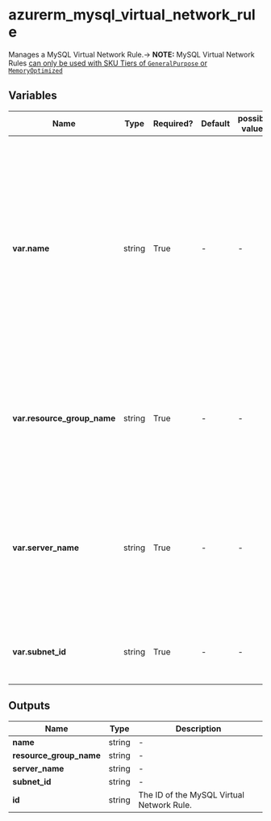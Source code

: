 # azurerm_mysql_virtual_network_rule

Manages a MySQL Virtual Network Rule.-> **NOTE:** MySQL Virtual Network Rules [can only be used with SKU Tiers of `GeneralPurpose` or `MemoryOptimized`](https://docs.microsoft.com/azure/mysql/concepts-data-access-and-security-vnet)

## Variables

| Name | Type | Required? | Default  | possible values | Description |
| ---- | ---- | --------- | -------- | ----------- | ----------- |
| **var.name** | string | True | -  |  -  | The name of the MySQL Virtual Network Rule. Cannot be empty and must only contain alphanumeric characters and hyphens. Cannot start with a number, and cannot start or end with a hyphen. Changing this forces a new resource to be created. | 
| **var.resource_group_name** | string | True | -  |  -  | The name of the resource group where the MySQL server resides. Changing this forces a new resource to be created. | 
| **var.server_name** | string | True | -  |  -  | The name of the SQL Server to which this MySQL virtual network rule will be applied to. Changing this forces a new resource to be created. | 
| **var.subnet_id** | string | True | -  |  -  | The ID of the subnet that the MySQL server will be connected to. | 



## Outputs

| Name | Type | Description |
| ---- | ---- | --------- | 
| **name** | string  | - | 
| **resource_group_name** | string  | - | 
| **server_name** | string  | - | 
| **subnet_id** | string  | - | 
| **id** | string  | The ID of the MySQL Virtual Network Rule. | 